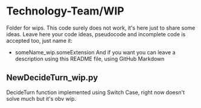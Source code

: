 # Technology-Team/WIP
Folder for wips. This code surely does not work, it's here just to share some ideas.
Leave here your code ideas, pseudocode and incomplete code is accepted too, just name it:
* someName_wip.someExtension
And if you want you can leave a description using this README file, using GitHub Markdown

## NewDecideTurn_wip.py
DecideTurn function implemented using Switch Case, right now doesn't solve much but it's obv wip. 
